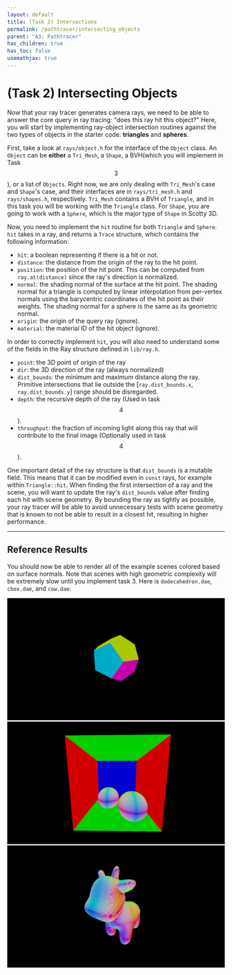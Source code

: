 ```yaml
---
layout: default
title: (Task 2) Intersections
permalink: /pathtracer/intersecting_objects
parent: "A3: Pathtracer"
has_children: true
has_toc: false
usemathjax: true
---
```


# (Task 2) Intersecting Objects

Now that your ray tracer generates camera rays, we need to be able to answer the core query in ray tracing: "does this ray hit this object?" Here, you will start by implementing ray-object intersection routines against the two types of objects in the starter code: **triangles** and **spheres**.

First, take a look at `rays/object.h` for the interface of the `Object` class. An `Object` can be **either** a `Tri_Mesh`, a `Shape`, a BVH(which you will implement in Task $$3$$), or a list of `Objects`. Right now, we are only dealing with `Tri_Mesh`'s case and `Shape`'s case, and their interfaces are in `rays/tri_mesh.h`  and `rays/shapes.h`, respectively. `Tri_Mesh` contains a BVH of `Triangle`, and in this task you will be working with the `Triangle` class. For `Shape`, you are going to work with a `Sphere`, which is the major type of `Shape` in Scotty 3D.

Now, you need to implement the `hit` routine for both `Triangle` and `Sphere`. `hit` takes in a ray, and returns a `Trace` structure, which contains the following information:

* `hit`: a boolean representing if there is a hit or not.
* `distance`: the distance from the origin of the ray to the hit point.
* `position`: the position of the hit point. This can be computed from `ray.at(distance)` since the ray's direction is normalized.
* `normal`: the shading normal of the surface at the hit point. The shading normal for a triangle is computed by linear interpolation from per-vertex normals using the barycentric coordinates of the hit point as their weights. The shading normal for a sphere is the same as its geometric normal.
* `origin`: the origin of the query ray (ignore).
* `material`: the material ID of the hit object (ignore).

In order to correctly implement `hit`, you will also need to understand some of the fields in the Ray structure defined in `lib/ray.h`.

* `point`: the 3D point of origin of the ray
* `dir`: the 3D direction of the ray (always normalized)
* `dist_bounds`: the minimum and maximum distance along the ray. Primitive intersections that lie outside the [`ray.dist_bounds.x`, `ray.dist_bounds.y`] range should be disregarded.
* `depth`: the recursive depth of the ray (Used in task $$4$$).
* `throughput`: the fraction of incoming light along this ray that will contribute to the final image (Optionally used in task $$4$$).

One important detail of the ray structure is that `dist_bounds` is a mutable field. This means that it can be modified even in `const` rays, for example within `Triangle::hit`. When finding the first intersection of a ray and the scene, you will want to update the ray's `dist_bounds` value after finding each hit with scene geometry. By bounding the ray as tightly as possible, your ray tracer will be able to avoid unnecessary tests with scene geometry that is known to not be able to result in a closest hit, resulting in higher performance.

---

## Reference Results

You should now be able to render all of the example scenes colored based on surface normals. Note that scenes with high geometric complexity will be extremely slow until you implement task 3. Here is `dodecahedron.dae`, `cbox.dae`, and `cow.dae`:

![dodecahedron](images/dodecahedron_normals.png)
![cbox](images/cbox_normals.png)
![cow](images/cow_normals.png)

